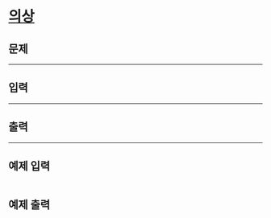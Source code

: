 # [의상](https://school.programmers.co.kr/learn/courses/30/lessons/42578)

## 문제


---

## 입력


---

## 출력


---

## 예제 입력
```markdown

```

## 예제 출력
```markdown

```
